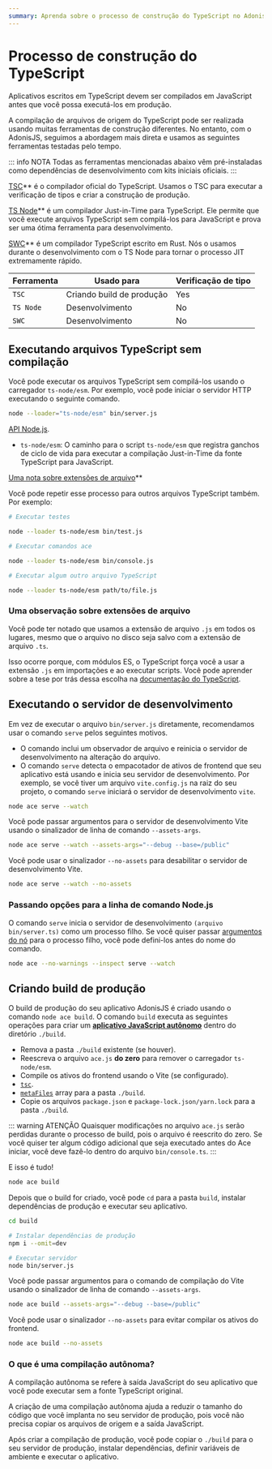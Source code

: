 ```yaml
---
summary: Aprenda sobre o processo de construção do TypeScript no AdonisJS
---
```


# Processo de construção do TypeScript

Aplicativos escritos em TypeScript devem ser compilados em JavaScript antes que você possa executá-los em produção.

A compilação de arquivos de origem do TypeScript pode ser realizada usando muitas ferramentas de construção diferentes. No entanto, com o AdonisJS, seguimos a abordagem mais direta e usamos as seguintes ferramentas testadas pelo tempo.

::: info NOTA
Todas as ferramentas mencionadas abaixo vêm pré-instaladas como dependências de desenvolvimento com kits iniciais oficiais.
:::

[TSC](https://www.typescriptlang.org/docs/handbook/compiler-options.html)** é o compilador oficial do TypeScript. Usamos o TSC para executar a verificação de tipos e criar a construção de produção.

[TS Node](https://typestrong.org/ts-node/)** é um compilador Just-in-Time para TypeScript. Ele permite que você execute arquivos TypeScript sem compilá-los para JavaScript e prova ser uma ótima ferramenta para desenvolvimento.

[SWC](https://swc.rs/)** é um compilador TypeScript escrito em Rust. Nós o usamos durante o desenvolvimento com o TS Node para tornar o processo JIT extremamente rápido.

| Ferramenta  | Usado para                | Verificação de tipo |
|-------------|---------------------------|---------------------|
| `TSC`       | Criando build de produção | Yes                 |
| `TS Node`   | Desenvolvimento           | No                  |
| `SWC`       | Desenvolvimento           | No                  |

## Executando arquivos TypeScript sem compilação

Você pode executar os arquivos TypeScript sem compilá-los usando o carregador `ts-node/esm`. Por exemplo, você pode iniciar o servidor HTTP executando o seguinte comando.

```sh
node --loader="ts-node/esm" bin/server.js
```

[API Node.js](https://nodejs.org/dist/latest-v21.x/docs/api/esm.html#loaders).

- `ts-node/esm`: O caminho para o script `ts-node/esm` que registra ganchos de ciclo de vida para executar a compilação Just-in-Time da fonte TypeScript para JavaScript.

[Uma nota sobre extensões de arquivo](#a-note-on-file-extensions)**

Você pode repetir esse processo para outros arquivos TypeScript também. Por exemplo:

```sh
# Executar testes

node --loader ts-node/esm bin/test.js
```

```sh
# Executar comandos ace

node --loader ts-node/esm bin/console.js
```

```sh
# Executar algum outro arquivo TypeScript

node --loader ts-node/esm path/to/file.js
```

### Uma observação sobre extensões de arquivo

Você pode ter notado que usamos a extensão de arquivo `.js` em todos os lugares, mesmo que o arquivo no disco seja salvo com a extensão de arquivo `.ts`.

Isso ocorre porque, com módulos ES, o TypeScript força você a usar a extensão `.js` em importações e ao executar scripts. Você pode aprender sobre a tese por trás dessa escolha na [documentação do TypeScript](https://www.typescriptlang.org/docs/handbook/modules/theory.html#typescript-imitates-the-hosts-module-resolution-but-with-types).

## Executando o servidor de desenvolvimento
Em vez de executar o arquivo `bin/server.js` diretamente, recomendamos usar o comando `serve` pelos seguintes motivos.

- O comando inclui um observador de arquivo e reinicia o servidor de desenvolvimento na alteração do arquivo.
- O comando `serve` detecta o empacotador de ativos de frontend que seu aplicativo está usando e inicia seu servidor de desenvolvimento. Por exemplo, se você tiver um arquivo `vite.config.js` na raiz do seu projeto, o comando `serve` iniciará o servidor de desenvolvimento `vite`.

```sh
node ace serve --watch
```

Você pode passar argumentos para o servidor de desenvolvimento Vite usando o sinalizador de linha de comando `--assets-args`.

```sh
node ace serve --watch --assets-args="--debug --base=/public"
```

Você pode usar o sinalizador `--no-assets` para desabilitar o servidor de desenvolvimento Vite.

```sh
node ace serve --watch --no-assets
```

### Passando opções para a linha de comando Node.js
O comando `serve` inicia o servidor de desenvolvimento `(arquivo bin/server.ts)` como um processo filho. Se você quiser passar [argumentos do nó](https://nodejs.org/api/cli.html#options) para o processo filho, você pode defini-los antes do nome do comando.

```sh
node ace --no-warnings --inspect serve --watch
```

## Criando build de produção

O build de produção do seu aplicativo AdonisJS é criado usando o comando `node ace build`. O comando `build` executa as seguintes operações para criar um [**aplicativo JavaScript autônomo**](#what-is-a-standalone-build) dentro do diretório `./build`.

- Remova a pasta `./build` existente (se houver).
- Reescreva o arquivo `ace.js` **do zero** para remover o carregador `ts-node/esm`.
- Compile os ativos do frontend usando o Vite (se configurado).
- [`tsc`](https://www.typescriptlang.org/docs/handbook/compiler-options.html).
- [`metaFiles`](../concepts/adonisrc_file.md#metafiles) array para a pasta `./build`.
- Copie os arquivos `package.json` e `package-lock.json/yarn.lock` para a pasta `./build`.

::: warning ATENÇÃO
Quaisquer modificações no arquivo `ace.js` serão perdidas durante o processo de build, pois o arquivo é reescrito do zero. Se você quiser ter algum código adicional que seja executado antes do Ace iniciar, você deve fazê-lo dentro do arquivo `bin/console.ts`.
:::

E isso é tudo!

```sh
node ace build
```

Depois que o build for criado, você pode `cd` para a pasta `build`, instalar dependências de produção e executar seu aplicativo.

```sh
cd build

# Instalar dependências de produção
npm i --omit=dev

# Executar servidor
node bin/server.js
```

Você pode passar argumentos para o comando de compilação do Vite usando o sinalizador de linha de comando `--assets-args`.

```sh
node ace build --assets-args="--debug --base=/public"
```

Você pode usar o sinalizador `--no-assets` para evitar compilar os ativos do frontend.

```sh
node ace build --no-assets
```

### O que é uma compilação autônoma?

A compilação autônoma se refere à saída JavaScript do seu aplicativo que você pode executar sem a fonte TypeScript original.

A criação de uma compilação autônoma ajuda a reduzir o tamanho do código que você implanta no seu servidor de produção, pois você não precisa copiar os arquivos de origem e a saída JavaScript.

Após criar a compilação de produção, você pode copiar o `./build` para o seu servidor de produção, instalar dependências, definir variáveis ​​de ambiente e executar o aplicativo.
